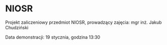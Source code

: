 # NIOSR
Projekt zaliczeniowy przedmiot NIOSR, prowadzący zajęcia: mgr inż. Jakub Chudziński

Data demonstracji: 19 stycznia, godzina 13:30
